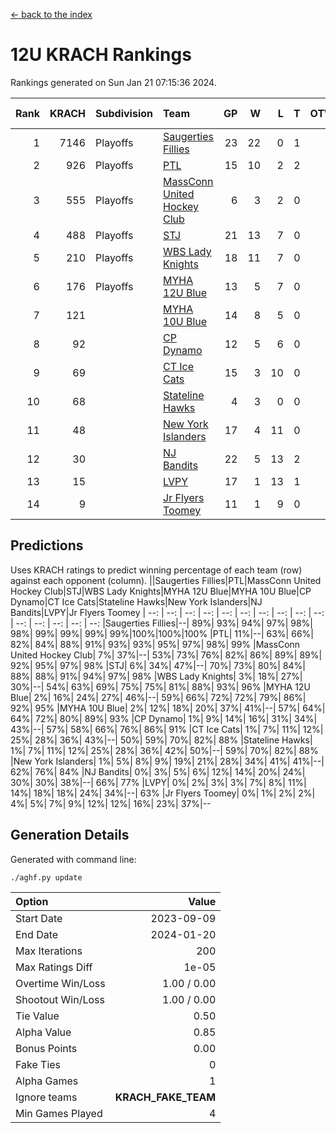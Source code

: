 [<- back to the index](readme.md)
# 12U KRACH Rankings
Rankings generated on Sun Jan 21 07:15:36 2024.

Rank|KRACH|Subdivision|Team|GP|W|L|T|OTW|OTL|SoS|Exp Wins|Win Diff
---:|---:|:---|:---|---:|---:|---:|---:|---:|---:|---:|---:|---:
1|7146|Playoffs|[Saugerties Fillies](https://gamesheetstats.com/seasons/3663/teams/140805/schedule)|23|22|0|1|0|0|208|23.3|-0.0
2|926|Playoffs|[PTL](https://gamesheetstats.com/seasons/3663/teams/140798/schedule)|15|10|2|2|0|1|1083|11.9|0.0
3|555|Playoffs|[MassConn United Hockey Club](https://gamesheetstats.com/seasons/3663/teams/140797/schedule)|6|3|2|0|1|0|1167|4.9|0.0
4|488|Playoffs|[STJ](https://gamesheetstats.com/seasons/3663/teams/140800/schedule)|21|13|7|0|1|0|904|14.9|0.0
5|210|Playoffs|[WBS Lady Knights](https://gamesheetstats.com/seasons/3663/teams/140808/schedule)|18|11|7|0|0|0|1276|11.9|0.0
6|176|Playoffs|[MYHA 12U Blue](https://gamesheetstats.com/seasons/3663/teams/140799/schedule)|13|5|7|0|0|1|914|5.9|0.0
7|121||[MYHA 10U Blue](https://gamesheetstats.com/seasons/3663/teams/140806/schedule)|14|8|5|0|0|1|595|8.9|0.0
8|92||[CP Dynamo](https://gamesheetstats.com/seasons/3663/teams/140802/schedule)|12|5|6|0|0|1|1733|5.9|0.0
9|69||[CT Ice Cats](https://gamesheetstats.com/seasons/3663/teams/140801/schedule)|15|3|10|0|1|1|1136|4.9|0.0
10|68||[Stateline Hawks](https://gamesheetstats.com/seasons/3663/teams/174606/schedule)|4|3|0|0|0|1|22|3.9|0.0
11|48||[New York Islanders](https://gamesheetstats.com/seasons/3663/teams/140809/schedule)|17|4|11|0|2|0|913|6.9|0.0
12|30||[NJ Bandits](https://gamesheetstats.com/seasons/3663/teams/140807/schedule)|22|5|13|2|1|1|1337|7.9|0.0
13|15||[LVPY](https://gamesheetstats.com/seasons/3663/teams/140804/schedule)|17|1|13|1|2|0|561|4.4|0.0
14|9||[Jr Flyers Toomey](https://gamesheetstats.com/seasons/3663/teams/140803/schedule)|11|1|9|0|0|1|165|1.9|0.0

## Predictions
Uses KRACH ratings to predict winning percentage of each team (row) against each opponent (column).
||Saugerties Fillies|PTL|MassConn United Hockey Club|STJ|WBS Lady Knights|MYHA 12U Blue|MYHA 10U Blue|CP Dynamo|CT Ice Cats|Stateline Hawks|New York Islanders|NJ Bandits|LVPY|Jr Flyers Toomey
| --: | --: | --: | --: | --: | --: | --: | --: | --: | --: | --: | --: | --: | --: | --: 
|Saugerties Fillies|--| 89%| 93%| 94%| 97%| 98%| 98%| 99%| 99%| 99%| 99%|100%|100%|100%
|PTL| 11%|--| 63%| 66%| 82%| 84%| 88%| 91%| 93%| 93%| 95%| 97%| 98%| 99%
|MassConn United Hockey Club|  7%| 37%|--| 53%| 73%| 76%| 82%| 86%| 89%| 89%| 92%| 95%| 97%| 98%
|STJ|  6%| 34%| 47%|--| 70%| 73%| 80%| 84%| 88%| 88%| 91%| 94%| 97%| 98%
|WBS Lady Knights|  3%| 18%| 27%| 30%|--| 54%| 63%| 69%| 75%| 75%| 81%| 88%| 93%| 96%
|MYHA 12U Blue|  2%| 16%| 24%| 27%| 46%|--| 59%| 66%| 72%| 72%| 79%| 86%| 92%| 95%
|MYHA 10U Blue|  2%| 12%| 18%| 20%| 37%| 41%|--| 57%| 64%| 64%| 72%| 80%| 89%| 93%
|CP Dynamo|  1%|  9%| 14%| 16%| 31%| 34%| 43%|--| 57%| 58%| 66%| 76%| 86%| 91%
|CT Ice Cats|  1%|  7%| 11%| 12%| 25%| 28%| 36%| 43%|--| 50%| 59%| 70%| 82%| 88%
|Stateline Hawks|  1%|  7%| 11%| 12%| 25%| 28%| 36%| 42%| 50%|--| 59%| 70%| 82%| 88%
|New York Islanders|  1%|  5%|  8%|  9%| 19%| 21%| 28%| 34%| 41%| 41%|--| 62%| 76%| 84%
|NJ Bandits|  0%|  3%|  5%|  6%| 12%| 14%| 20%| 24%| 30%| 30%| 38%|--| 66%| 77%
|LVPY|  0%|  2%|  3%|  3%|  7%|  8%| 11%| 14%| 18%| 18%| 24%| 34%|--| 63%
|Jr Flyers Toomey|  0%|  1%|  2%|  2%|  4%|  5%|  7%|  9%| 12%| 12%| 16%| 23%| 37%|--

## Generation Details

Generated with command line:
```
./aghf.py update
```

| Option | Value |
| :----- | ----: |
| Start Date | 2023-09-09 |
| End Date | 2024-01-20 |
| Max Iterations | 200 |
| Max Ratings Diff | 1e-05 |
| Overtime Win/Loss | 1.00 / 0.00 |
| Shootout Win/Loss | 1.00 / 0.00 |
| Tie Value | 0.50 |
| Alpha Value | 0.85 |
| Bonus Points | 0.00 |
| Fake Ties | 0 |
| Alpha Games | 1 |
| Ignore teams | __KRACH_FAKE_TEAM__ |
| Min Games Played | 4 |

